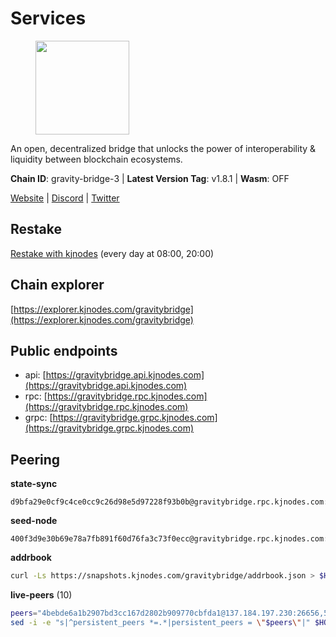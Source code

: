 # Services

<figure><img src="https://raw.githubusercontent.com/kj89/testnet_manuals/main/pingpub/logos/gravitybridge.png" width="150" alt=""><figcaption></figcaption></figure>

An open, decentralized bridge that unlocks the power of  interoperability & liquidity between blockchain ecosystems.

**Chain ID**: gravity-bridge-3 | **Latest Version Tag**: v1.8.1 | **Wasm**: OFF

[Website](https://www.gravitybridge.net) | [Discord](https://discord.gg/ARV8dTSjAk) | [Twitter](https://twitter.com/gravity_bridge)

## Restake

[Restake with kjnodes](https://restake.app/gravitybridge/gravityvaloper1nw3uavthnjwsgrrjzav2wdg9m0pw7k4fc7hvlz) (every day at 08:00, 20:00)
## Chain explorer
[https://explorer.kjnodes.com/gravitybridge](https://explorer.kjnodes.com/gravitybridge)

## Public endpoints

* api: [https://gravitybridge.api.kjnodes.com](https://gravitybridge.api.kjnodes.com)
* rpc: [https://gravitybridge.rpc.kjnodes.com](https://gravitybridge.rpc.kjnodes.com)
* grpc: [https://gravitybridge.grpc.kjnodes.com](https://gravitybridge.grpc.kjnodes.com)

## Peering

**state-sync**

```text
d9bfa29e0cf9c4ce0cc9c26d98e5d97228f93b0b@gravitybridge.rpc.kjnodes.com:26656
```

**seed-node**

```text
400f3d9e30b69e78a7fb891f60d76fa3c73f0ecc@gravitybridge.rpc.kjnodes.com:26659
```

**addrbook**
```bash
curl -Ls https://snapshots.kjnodes.com/gravitybridge/addrbook.json > $HOME/.gravity/config/addrbook.json
```

**live-peers** (10)
```bash
peers="4bebde6a1b2907bd3cc167d2802b909770cbfda1@137.184.197.230:26656,5ad3fe86b1214e1f5c897d23a2863fb46bdfc1f7@185.16.38.165:14256,d9bfa29e0cf9c4ce0cc9c26d98e5d97228f93b0b@65.109.88.38:26656,e5a11a1a8a36f0910755d0fc3546e8e3198283da@18.156.199.4:26656,32ec6bad2b67212d2cde5e01554cd2d22940ce03@142.132.154.176:26656,2b2548493c4653d9c4388e9cd24b670a3cfbd564@185.16.39.3:18656,ca9d9d0605f178fbba3bdf92e13719ab9dce0fc7@23.88.59.82:26656,2397921d048339698933a6cb204fe502e018dad2@135.181.179.123:26656,572d417e11368f588d110efdeb7102a6a3c0752d@161.35.224.108:26656,c4385ec685f08dfd635df6d21be9dfbdfdb52896@161.97.182.71:26656"
sed -i -e "s|^persistent_peers *=.*|persistent_peers = \"$peers\"|" $HOME/.gravity/config/config.toml
```
